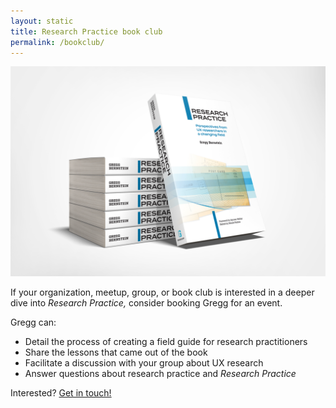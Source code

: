 ```yaml
---
layout: static
title: Research Practice book club
permalink: /bookclub/
---
```


![Research Practice](/assets/images/book_cover.png "Research Practice cover image")

If your organization, meetup, group, or book club is interested in a deeper dive into *Research Practice,* consider booking Gregg for an event.

Gregg can:
* Detail the process of creating a field guide for research practitioners
* Share the lessons that came out of the book
* Facilitate a discussion with your group about UX research
* Answer questions about research practice and *Research Practice*

Interested? [Get in touch!](../contact)
